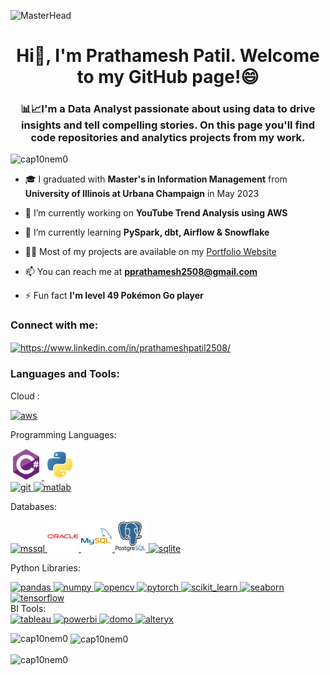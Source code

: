 ![MasterHead](https://marketing.illinois.edu/wp-content/uploads/2021/09/logo-internal-collaboration-1024x423.png)
<h1 align="center">Hi👋, I'm Prathamesh Patil. Welcome to my GitHub page!😄</h1>
<h3 align="center">📊📈I'm a Data Analyst passionate about using data to drive insights and tell compelling stories. On this page you'll find code repositories and analytics projects from my work. </h3>

<p align="left"> <img src="https://komarev.com/ghpvc/?username=cap10nem0&label=Profile%20views&color=0e75b6&style=flat" alt="cap10nem0" /> </p>

- 🎓 I graduated with **Master's in Information Management** from **University of Illinois at Urbana Champaign** in May 2023

- 🔭 I’m currently working on **YouTube Trend Analysis using AWS**

- 🌱 I’m currently learning **PySpark, dbt, Airflow & Snowflake**

- 👨‍💻 Most of my projects are available on my [Portfolio Website](https://pprathamesh2508.carrd.co/||blank)

- 📫 You can reach me at **pprathamesh2508@gmail.com**

- ⚡ Fun fact **I'm level 49 Pokémon Go player**

<h3 align="left">Connect with me:</h3>
<p align="left">
	<a href="https://linkedin.com/in/https://www.linkedin.com/in/prathameshpatil2508/"
	   target="blank">
		<img align="center"
		     src="https://raw.githubusercontent.com/rahuldkjain/github-profile-readme-generator/master/src/images/icons/Social/linked-in-alt.svg"
		     alt="https://www.linkedin.com/in/prathameshpatil2508/"
		     height="50"
		     width="50"/>
	</a>

  
<h3 align="left">Languages and Tools:</h3>

<p align="left">
  Cloud :
  <div>
    <a href="https://aws.amazon.com" target="_blank" rel="noreferrer">
      <img src="https://www.svgrepo.com/show/376356/aws.svg" alt="aws" width="50" height="50"/>
    </a>
  </div>
  
  Programming Languages:
  <div>
    <a href="https://www.w3schools.com/cs/" target="_blank" rel="noreferrer">
      <img src="https://raw.githubusercontent.com/devicons/devicon/master/icons/csharp/csharp-original.svg" alt="csharp" width="50" height="50"/>
    </a>
    <a href="https://www.python.org" target="_blank" rel="noreferrer">
      <img src="https://raw.githubusercontent.com/devicons/devicon/master/icons/python/python-original.svg" alt="python" width="50" height="50"/>
    </a>
  </div>

  <div>
    <a href="https://git-scm.com/" target="_blank" rel="noreferrer">
      <img src="https://www.vectorlogo.zone/logos/git-scm/git-scm-icon.svg" alt="git" width="50" height="50"/>
    </a>
    <a href="https://www.mathworks.com/" target="_blank" rel="noreferrer">
      <img src="https://upload.wikimedia.org/wikipedia/commons/2/21/Matlab_Logo.png" alt="matlab" width="50" height="50"/>
    </a>
  </div>
  
  Databases:
  <div>
    <a href="https://www.microsoft.com/en-us/sql-server" target="_blank" rel="noreferrer">
      <img src="https://www.svgrepo.com/show/303229/microsoft-sql-server-logo.svg" alt="mssql" width="50" height="50"/>
    </a>
    <a href="https://www.oracle.com/" target="_blank" rel="noreferrer">
      <img src="https://raw.githubusercontent.com/devicons/devicon/master/icons/oracle/oracle-original.svg" alt="oracle" width="50" height="50"/>
    </a>
    <a href="https://www.mysql.com/" target="_blank" rel="noreferrer">
      <img src="https://raw.githubusercontent.com/devicons/devicon/master/icons/mysql/mysql-original-wordmark.svg" alt="mysql" width="50" height="50"/>
    </a>
    <a href="https://www.postgresql.org" target="_blank" rel="noreferrer">
      <img src="https://raw.githubusercontent.com/devicons/devicon/master/icons/postgresql/postgresql-original-wordmark.svg" alt="postgresql" width="50" height="50"/>
    </a>
    <a href="https://www.sqlite.org/" target="_blank" rel="noreferrer">
      <img src="https://www.vectorlogo.zone/logos/sqlite/sqlite-icon.svg" alt="sqlite" width="50" height="50"/>
    </a>
  </div>
  
  Python Libraries:
  <div>
    <a href="https://pandas.pydata.org/" target="_blank" rel="noreferrer">
      <img src="https://upload.wikimedia.org/wikipedia/commons/2/22/Pandas_mark.svg" alt="pandas" width="50" height="50"/>
    </a>
    <a href="https://numpy.org/" target="_blank" rel="noreferrer">
      <img src="https://upload.wikimedia.org/wikipedia/commons/3/31/NumPy_logo_2020.svg" alt="numpy" width="50" height="50"/>
    </a>
    <a href="https://opencv.org/" target="_blank" rel="noreferrer">
      <img src="https://www.vectorlogo.zone/logos/opencv/opencv-icon.svg" alt="opencv" width="50" height="50"/>
    </a>
    <a href="https://pytorch.org/" target="_blank" rel="noreferrer">
      <img src="https://www.vectorlogo.zone/logos/pytorch/pytorch-icon.svg" alt="pytorch" width="50" height="50"/>
    </a>
    <a href="https://scikit-learn.org/" target="_blank" rel="noreferrer">
      <img src="https://upload.wikimedia.org/wikipedia/commons/0/05/Scikit_learn_logo_small.svg" alt="scikit_learn" width="50" height="50"/>
    </a>
    <a href="https://seaborn.pydata.org/" target="_blank" rel="noreferrer">
      <img src="https://seaborn.pydata.org/_images/logo-mark-lightbg.svg" alt="seaborn" width="50" height="50"/>
    </a>
    <a href="https://www.tensorflow.org" target="_blank" rel="noreferrer">
      <img src="https://www.vectorlogo.zone/logos/tensorflow/tensorflow-icon.svg" alt="tensorflow" width="50" height="50"/>
    </a>
  </div>
  BI Tools:
  <div>
    <a href="https://www.tableau.com/" target="_blank" rel="noreferrer">
      <img src="https://www.svgrepo.com/show/354428/tableau-icon.svg" alt="tableau" width="50" height="50"/>
    </a>
    <a href="https://www.microsoft.com/en-us/power-platform/products/power-bi" target="_blank" rel="noreferrer">
      <img src="https://upload.wikimedia.org/wikipedia/commons/c/cf/New_Power_BI_Logo.svg" alt="powerbi" width="50" height="50"/>
    </a>
    <a href="https://www.domo.com/" target="_blank" rel="noreferrer">
      <img src="https://seekvectorlogo.com/wp-content/uploads/2018/01/domo-vector-logo-small.png" alt="domo" width="50" height="50"/>
    </a>
    <a href="https://www.alteryx.com/" target="_blank" rel="noreferrer">
      <img src="https://upload.wikimedia.org/wikipedia/commons/e/ec/Alteryx_logo.svg" alt="alteryx" width="50" height="50"/>
    </a>
  </div>
</p>

	

<p><img align="left" src="https://github-readme-stats.vercel.app/api/top-langs?username=cap10nem0&show_icons=true&locale=en&layout=compact" alt="cap10nem0" /></p>

<p>&nbsp;<img align="center" src="https://github-readme-stats.vercel.app/api?username=cap10nem0&show_icons=true&locale=en" alt="cap10nem0" /></p>

<p><img align="center" src="https://github-readme-streak-stats.herokuapp.com/?user=cap10nem0&" alt="cap10nem0" /></p>

<!---
Cap10nem0/Cap10nem0 is a ✨ special ✨ repository because its `README.md` (this file) appears on your GitHub profile.
You can click the Preview link to take a look at your changes.
--->
